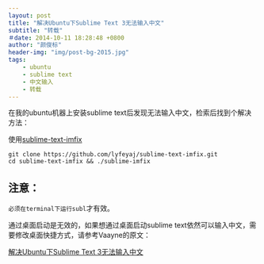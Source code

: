 ```yaml
---
layout: post
title: "解决Ubuntu下Sublime Text 3无法输入中文"
subtitle: "转载"
＃date: 2014-10-11 18:28:48 +0800
author: "颜俊标"
header-img: "img/post-bg-2015.jpg"
tags:
    - ubuntu
    - sublime text
    - 中文输入
    - 转载
---
```


在我的ubuntu机器上安装sublime text后发现无法输入中文，检索后找到个解决方法：

使用[sublime-text-imfix](https://github.com/lyfeyaj/sublime-text-imfix)

```
git clone https://github.com/lyfeyaj/sublime-text-imfix.git
cd sublime-text-imfix && ./sublime-imfix
```


## 注意：　

`必须在terminal下运行subl`才有效。

通过桌面启动是无效的，如果想通过桌面启动sublime text依然可以输入中文，需要修改桌面快捷方式，请参考Vaayne的原文：

[解决Ubuntu下Sublime Text 3无法输入中文](http://www.jianshu.com/p/bf05fb3a4709)